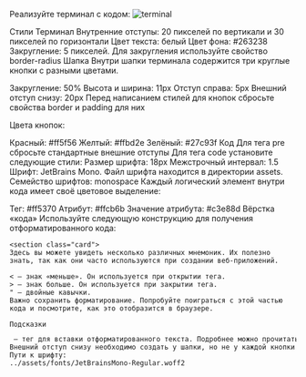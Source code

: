 Реализуйте терминал с кодом:
![terminal](https://github.com/mvlmorozova/tasks/assets/147645347/2a6a9a89-da45-40e1-a79e-e5ae650d7885)


Стили
Терминал
Внутренние отступы: 20 пикселей по вертикали и 30 пикселей по горизонтали
Цвет текста: белый
Цвет фона: #263238
Закругление: 5 пикселей. Для закругления используйте свойство border-radius
Шапка
Внутри шапки терминала содержится три круглые кнопки с разными цветами.

Закругление: 50%
Высота и ширина: 11px
Отступ справа: 5px
Внешний отступ снизу: 20px
Перед написанием стилей для кнопок сбросьте свойства border и padding для них

Цвета кнопок:

Красный: #ff5f56
Желтый: #ffbd2e
Зелёный: #27c93f
Код
Для тега pre сбросьте стандартные внешние отступы
Для тега code установите следующие стили:
Размер шрифта: 18px
Межстрочный интервал: 1.5
Шрифт: JetBrains Mono. Файл шрифта находится в директории assets. Семейство шрифтов: monospace
Каждый логический элемент внутри кода имеет своё цветовое выделение:

Тег: #ff5370
Атрибут: #ffcb6b
Значение атрибута: #c3e88d
Вёрстка «кода»
Используйте следующую конструкцию для получения отформатированного кода:

<pre><code><span class="code-tag">&lt;section</span> <span class="code-attr">class</span>=&quot;<span class="code-string">card</span>&quot;<span class="code-tag">&gt;</span>
Здесь вы можете увидеть несколько различных мнемоник. Их полезно знать, так как они часто используются при создании веб-приложений.

&lt; — знак «меньше». Он используется при открытии тега.
&gt; — знак больше. Он используется при закрытии тега.
&quot; — двойные кавычки.
Важно сохранить форматирование. Попробуйте поиграться с этой частью кода и посмотрите, как это отобразится в браузере.

Подсказки
<pre> — тег для вставки отформатированного текста. Подробнее можно прочитать на Code Basics
Внешний отступ снизу необходимо создать у шапки, но не у каждой кнопки
Пути к шрифту:
../assets/fonts/JetBrainsMono-Regular.woff2
